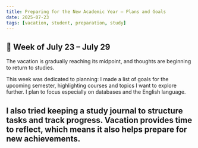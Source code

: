 ```yaml
---
title: Preparing for the New Academic Year — Plans and Goals
date: 2025-07-23
tags: [vacation, student, preparation, study]
---
```


## 📌 Week of July 23 – July 29

The vacation is gradually reaching its midpoint, and thoughts are beginning to return to studies.  

This week was dedicated to planning: I made a list of goals for the upcoming semester, highlighting courses and topics I want to explore further. I plan to focus especially on databases and the English language.  

I also tried keeping a study journal to structure tasks and track progress. Vacation provides time to reflect, which means it also helps prepare for new achievements.  
---

